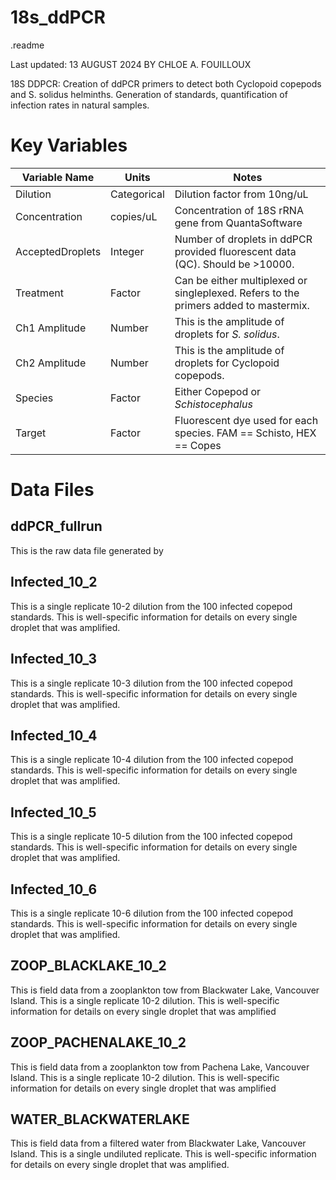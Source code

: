 # 18s_ddPCR

.readme

Last updated: 13 AUGUST 2024 BY CHLOE A. FOUILLOUX

18S DDPCR: Creation of ddPCR primers to detect both Cyclopoid copepods and S. solidus helminths. Generation of standards, quantification of infection rates in natural samples.


# Key Variables

| Variable Name     | Units         | Notes                                                                                  |
|--------------------|---------------|----------------------------------------------------------------------------------------|
| Dilution          | Categorical   | Dilution factor from 10ng/uL                                                           |
| Concentration     | copies/uL     | Concentration of 18S rRNA gene from QuantaSoftware                                     |
| AcceptedDroplets  | Integer       | Number of droplets in ddPCR provided fluorescent data (QC). Should be >10000.         |
| Treatment         | Factor        | Can be either multiplexed or singleplexed. Refers to the primers added to mastermix.  |
| Ch1 Amplitude     | Number        | This is the amplitude of droplets for *S. solidus*.                                   |
| Ch2 Amplitude     | Number        | This is the amplitude of droplets for Cyclopoid copepods.                             |
| Species           | Factor        | Either Copepod or *Schistocephalus*                                                   |
| Target            | Factor        | Fluorescent dye used for each species. FAM == Schisto, HEX == Copes                   |






# Data Files

## ddPCR_fullrun
This is the raw data file generated by 

## Infected_10_2
This is a single replicate 10-2 dilution from the 100 infected copepod standards. This is well-specific information for details on every single droplet that was amplified. 

## Infected_10_3
This is a single replicate 10-3 dilution from the 100 infected copepod standards. This is well-specific information for details on every single droplet that was amplified. 

## Infected_10_4
This is a single replicate 10-4 dilution from the 100 infected copepod standards. This is well-specific information for details on every single droplet that was amplified. 

## Infected_10_5
This is a single replicate 10-5 dilution from the 100 infected copepod standards. This is well-specific information for details on every single droplet that was amplified. 

## Infected_10_6
This is a single replicate 10-6 dilution from the 100 infected copepod standards. This is well-specific information for details on every single droplet that was amplified. 

## ZOOP_BLACKLAKE_10_2
This is field data from a zooplankton tow from Blackwater Lake, Vancouver Island. This is a single replicate 10-2 dilution. This is well-specific information for details on every single droplet that was amplified

## ZOOP_PACHENALAKE_10_2
This is field data from a zooplankton tow from Pachena Lake, Vancouver Island. This is a single replicate 10-2 dilution. This is well-specific information for details on every single droplet that was amplified

## WATER_BLACKWATERLAKE
This is field data from a filtered water from Blackwater Lake, Vancouver Island. This is a single undiluted replicate. This is well-specific information for details on every single droplet that was amplified.
